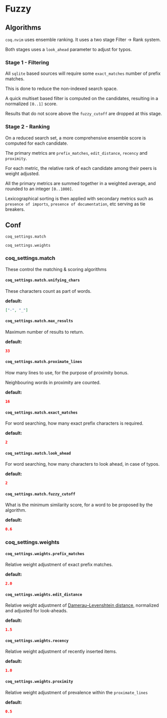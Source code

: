 # Fuzzy

## Algorithms

`coq.nvim` uses ensemble ranking. It uses a two stage Filter -> Rank system.

Both stages uses a `look_ahead` parameter to adjust for typos.

### Stage 1 - Filtering

All `sqlite` based sources will require some `exact_matches` number of prefix matches.

This is done to reduce the non-indexed search space.

A quick multiset based filter is computed on the candidates, resulting in a normalized `[0..1]` score.

Results that do not score above the `fuzzy_cutoff` are dropped at this stage.

### Stage 2 - Ranking

On a reduced search set, a more comprehensive ensemble score is computed for each candidate.

The primary metrics are `prefix_matches`, `edit_distance`, `recency` and `proximity`.

For each metric, the relative rank of each candidate among their peers is weight adjusted.

All the primary metrics are summed together in a weighted average, and rounded to an integer `[0..1000]`.

Lexicographical sorting is then applied with secondary metrics such as `presence of imports`, `presence of documentation`, etc serving as tie breakers.

## Conf

`coq_settings.match`

`coq_settings.weights`

### coq_settings.match

These control the matching & scoring algorithms

#### `coq_settings.match.unifying_chars`

These characters count as part of words.

**default:**

```json
["-", "_"]
```

#### `coq_settings.match.max_results`

Maximum number of results to return.

**default:**

```json
33
```

#### `coq_settings.match.proximate_lines`

How many lines to use, for the purpose of proximity bonus.

Neighbouring words in proximity are counted.

**default:**

```json
16
```

#### `coq_settings.match.exact_matches`

For word searching, how many exact prefix characters is required.

**default:**

```json
2
```

#### `coq_settings.match.look_ahead`

For word searching, how many characters to look ahead, in case of typos.

**default:**

```json
2
```

#### `coq_settings.match.fuzzy_cutoff`

What is the minimum similarity score, for a word to be proposed by the algorithm.

**default:**

```json
0.6
```

### coq_settings.weights

#### `coq_settings.weights.prefix_matches`

Relative weight adjustment of exact prefix matches.

**default:**

```json
2.0
```

#### `coq_settings.weights.edit_distance`

Relative weight adjustment of [Damerau–Levenshtein distance](https://en.wikipedia.org/wiki/Damerau%E2%80%93Levenshtein_distance), normalized and adjusted for look-aheads.

**default:**

```json
1.5
```

#### `coq_settings.weights.recency`

Relative weight adjustment of recently inserted items.

**default:**

```json
1.0
```

#### `coq_settings.weights.proximity`

Relative weight adjustment of prevalence within the `proximate_lines`

**default:**

```json
0.5
```
